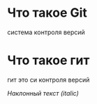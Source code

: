 # Что такое Git


система контроля версий
# Что такое гит

гит это си контроля версий 

*Наклонный текст (italic)*